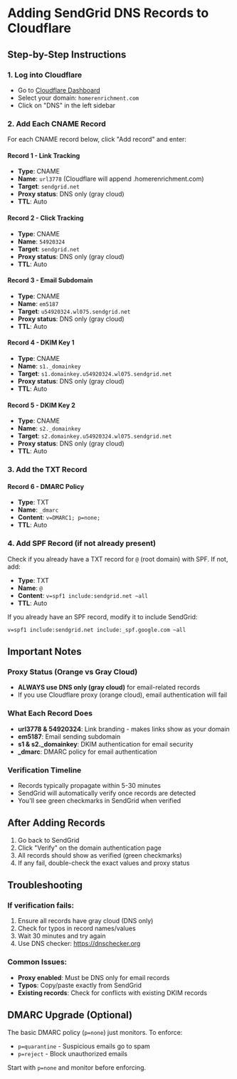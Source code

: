 # Adding SendGrid DNS Records to Cloudflare

## Step-by-Step Instructions

### 1. Log into Cloudflare

- Go to [Cloudflare Dashboard](https://dash.cloudflare.com)
- Select your domain: `homerenrichment.com`
- Click on "DNS" in the left sidebar

### 2. Add Each CNAME Record

For each CNAME record below, click "Add record" and enter:

#### Record 1 - Link Tracking

- **Type**: CNAME
- **Name**: `url3778` (Cloudflare will append .homerenrichment.com)
- **Target**: `sendgrid.net`
- **Proxy status**: DNS only (gray cloud)
- **TTL**: Auto

#### Record 2 - Click Tracking

- **Type**: CNAME
- **Name**: `54920324`
- **Target**: `sendgrid.net`
- **Proxy status**: DNS only (gray cloud)
- **TTL**: Auto

#### Record 3 - Email Subdomain

- **Type**: CNAME
- **Name**: `em5187`
- **Target**: `u54920324.wl075.sendgrid.net`
- **Proxy status**: DNS only (gray cloud)
- **TTL**: Auto

#### Record 4 - DKIM Key 1

- **Type**: CNAME
- **Name**: `s1._domainkey`
- **Target**: `s1.domainkey.u54920324.wl075.sendgrid.net`
- **Proxy status**: DNS only (gray cloud)
- **TTL**: Auto

#### Record 5 - DKIM Key 2

- **Type**: CNAME
- **Name**: `s2._domainkey`
- **Target**: `s2.domainkey.u54920324.wl075.sendgrid.net`
- **Proxy status**: DNS only (gray cloud)
- **TTL**: Auto

### 3. Add the TXT Record

#### Record 6 - DMARC Policy

- **Type**: TXT
- **Name**: `_dmarc`
- **Content**: `v=DMARC1; p=none;`
- **TTL**: Auto

### 4. Add SPF Record (if not already present)

Check if you already have a TXT record for `@` (root domain) with SPF. If not, add:

- **Type**: TXT
- **Name**: `@`
- **Content**: `v=spf1 include:sendgrid.net ~all`
- **TTL**: Auto

If you already have an SPF record, modify it to include SendGrid:

```
v=spf1 include:sendgrid.net include:_spf.google.com ~all
```

## Important Notes

### Proxy Status (Orange vs Gray Cloud)

- **ALWAYS use DNS only (gray cloud)** for email-related records
- If you use Cloudflare proxy (orange cloud), email authentication will fail

### What Each Record Does

- **url3778 & 54920324**: Link branding - makes links show as your domain
- **em5187**: Email sending subdomain
- **s1 & s2.\_domainkey**: DKIM authentication for email security
- **\_dmarc**: DMARC policy for email authentication

### Verification Timeline

- Records typically propagate within 5-30 minutes
- SendGrid will automatically verify once records are detected
- You'll see green checkmarks in SendGrid when verified

## After Adding Records

1. Go back to SendGrid
2. Click "Verify" on the domain authentication page
3. All records should show as verified (green checkmarks)
4. If any fail, double-check the exact values and proxy status

## Troubleshooting

### If verification fails:

1. Ensure all records have gray cloud (DNS only)
2. Check for typos in record names/values
3. Wait 30 minutes and try again
4. Use DNS checker: https://dnschecker.org

### Common Issues:

- **Proxy enabled**: Must be DNS only for email records
- **Typos**: Copy/paste exactly from SendGrid
- **Existing records**: Check for conflicts with existing DKIM records

## DMARC Upgrade (Optional)

The basic DMARC policy (`p=none`) just monitors. To enforce:

- `p=quarantine` - Suspicious emails go to spam
- `p=reject` - Block unauthorized emails

Start with `p=none` and monitor before enforcing.
